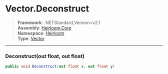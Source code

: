 # Vector.Deconstruct

> **Framework**: .NETStandard,Version=v2.1  
> **Assembly**: [Heirloom.Core][0]  
> **Namespace**: [Heirloom][0]  
> **Type**: [Vector][1]  

--------------------------------------------------------------------------------

### Deconstruct(out float, out float)

```cs
public void Deconstruct(out float x, out float y)
```

[0]: ../Heirloom.Core.md
[1]: Heirloom.Vector.md
